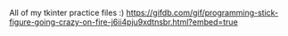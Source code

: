 All of my tkinter practice files :)
https://gifdb.com/gif/programming-stick-figure-going-crazy-on-fire-j6ii4pju9xdtnsbr.html?embed=true
